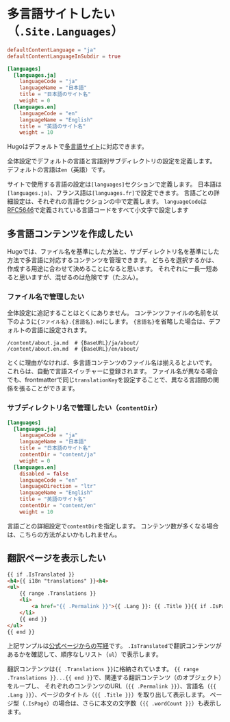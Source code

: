 # 多言語サイトしたい（``.Site.Languages``）

```toml
defaultContentLanguage = "ja"
defaultContentLanguageInSubdir = true

[languages]
  [languages.ja]
    languageCode = "ja"
    languageName = "日本語"
    title = "日本語のサイト名"
    weight = 0
  [languages.en]
    languageCode = "en"
    languageName = "English"
    title = "英語のサイト名"
    weight = 10
```

Hugoはデフォルトで[多言語サイト](https://gohugo.io/content-management/multilingual/)に対応できます。

全体設定でデフォルトの言語と言語別サブディレクトリの設定を定義します。
デフォルトの言語は``en``（英語）です。

サイトで使用する言語の設定は``[languages]``セクションで定義します。
日本語は``[languages.ja]``、フランス語は``[languages.fr]``で設定できます。
言語ごとの詳細設定は、それぞれの言語セクションの中で定義します。
``languageCode``は[RFC5646](https://datatracker.ietf.org/doc/html/rfc5646)で定義されている言語コードをすべて小文字で設定します

## 多言語コンテンツを作成したい

Hugoでは、ファイル名を基準にした方法と、サブディレクトリ名を基準にした方法で多言語に対応するコンテンツを管理できます。
どちらを選択するかは、作成する用途に合わせて決めることになると思います。
それぞれに一長一短あると思いますが、混ぜるのは危険です（たぶん）。



### ファイル名で管理したい

全体設定に追記することはとくにありません。
コンテンツファイルの名前を以下のように``{ファイル名}.{言語名}.md``にします。
``{言語名}``を省略した場合は、デフォルトの言語に設定されます。

```console
/content/about.ja.md  # {BaseURL}/ja/about/
/content/about.en.md  # {BaseURL}/en/about/
```

とくに理由がなければ、多言語コンテンツのファイル名は揃えるとよいです。
これらは、自動で言語スイッチャーに登録されます。
ファイル名が異なる場合でも、frontmatterで同じ``translationKey``を設定することで、異なる言語間の関係を張ることができます。

### サブディレクトリ名で管理したい（``contentDir``）

```toml
[languages]
  [languages.ja]
    languageCode = "ja"
    languageName = "日本語"
    title = "日本語のサイト名"
    contentDir = "content/ja"
    weight = 0
  [languages.en]
    disabled = false
    languageCode = "en"
    languageDirection = "ltr"
    languageName = "English"
    title = "英語のサイト名"
    contentDir = "content/en"
    weight = 10
```

言語ごとの詳細設定で``contentDir``を指定します。
コンテンツ数が多くなる場合は、こちらの方法がよいかもしれません。

## 翻訳ページを表示したい

```html
{{ if .IsTranslated }}
<h4>{{ i18n "translations" }}<h4>
<ul>
    {{ range .Translations }}
    <li>
        <a href="{{ .Permalink }}">{{ .Lang }}: {{ .Title }}{{ if .IsPage }}({{ i18n "wordCount" . }}){{ end }}</a>
    </li>
    {{ end }}
</ul>
{{ end }}
```

上記サンプルは[公式ページからの写経](https://gohugo.io/content-management/multilingual/#reference-translated-content)です。
``.IsTranslated``で翻訳コンテンツがあるかを確認して、順序なしリスト（``ul``）で表示します。

翻訳コンテンツは``{{ .Translations }}``に格納されています。
``{{ range .Translations }}...{{ end }}``で、関連する翻訳コンテンツ（のオブジェクト）をループし、
それぞれのコンテンツのURL（``{{ .Permalink }}``）、言語名（``{{ .Lang }}``）、ページのタイトル（``{{ .Title }}``）を取り出して表示します。
ページ型（``.IsPage``）の場合は、さらに本文の文字数（``{{ .wordCount }}``）も表示します。
